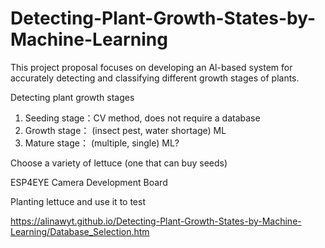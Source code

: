# Detecting-Plant-Growth-States-by-Machine-Learning
This project proposal focuses on developing an Al-based system for accurately detecting and classifying different growth stages of plants. 

Detecting plant growth stages
1. Seeding stage：CV method, does not require a database
2. Growth stage： (insect pest, water shortage) ML
3. Mature stage： (multiple, single) ML?

Choose a variety of lettuce (one that can buy seeds)

ESP4EYE Camera Development Board

Planting lettuce and use it to test

https://alinawyt.github.io/Detecting-Plant-Growth-States-by-Machine-Learning/Database_Selection.htm
